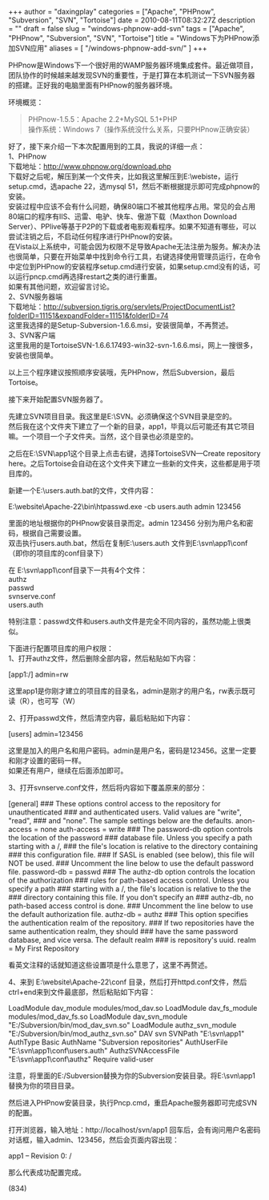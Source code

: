 +++
author = "daxingplay"
categories = ["Apache", "PHPnow", "Subversion", "SVN", "Tortoise"]
date = 2010-08-11T08:32:27Z
description = ""
draft = false
slug = "windows-phpnow-add-svn"
tags = ["Apache", "PHPnow", "Subversion", "SVN", "Tortoise"]
title = "Windows下为PHPnow添加SVN应用"
aliases = [
    "/windows-phpnow-add-svn/"
]
+++


PHPnow是Windows下一个很好用的WAMP服务器环境集成套件。最近做项目，团队协作的时候越来越发现SVN的重要性，于是打算在本机测试一下SVN服务器的搭建。正好我的电脑里面有PHPnow的服务器环境。

环境概览：

> PHPnow-1.5.5：Apache 2.2+MySQL 5.1+PHP  
>  操作系统：Windows 7（操作系统没什么关系，只要PHPnow正确安装）

好了，接下来介绍一下本次配置用到的工具，我说的详细一点：  
 1、PHPnow  
 下载地址：http://www.phpnow.org/download.php  
 下载好之后呢，解压到某一个文件夹，比如我这里解压到E:\webiste，运行setup.cmd，选apache 22，选mysql 51，然后不断根据提示即可完成phpnow的安装。  
 安装过程中应该不会有什么问题，确保80端口不被其他程序占用。常见的会占用80端口的程序有IIS、迅雷、电驴、快车、傲游下载（Maxthon Download Server）、PPlive等基于P2P的下载或者电影观看程序。如果不知道有哪些，可以尝试注销之后，不启动任何程序进行PHPnow的安装。  
 在Vista以上系统中，可能会因为权限不足导致Apache无法注册为服务。解决办法也很简单，只要在开始菜单中找到命令行工具，右键选择使用管理员运行，在命令中定位到PHPnow的安装程序setup.cmd进行安装，如果setup.cmd没有的话，可以运行pncp.cmd再选择restart之类的进行重置。  
 如果有其他问题，欢迎留言讨论。  
 2、SVN服务器端  
 下载地址：http://subversion.tigris.org/servlets/ProjectDocumentList?folderID=11151&expandFolder=11151&folderID=74  
 这里我选择的是Setup-Subversion-1.6.6.msi，安装很简单，不再赘述。  
 3、SVN客户端  
 这里我用的是TortoiseSVN-1.6.6.17493-win32-svn-1.6.6.msi，网上一搜很多，安装也很简单。

以上三个程序建议按照顺序安装哦，先PHPnow，然后Subversion，最后Tortoise。

接下来开始配置SVN服务器了。

先建立SVN项目目录。我这里是E:\SVN。必须确保这个SVN目录是空的。  
 然后我在这个文件夹下建立了一个新的目录，app1，毕竟以后可能还有其它项目嘛。一个项目一个子文件夹。当然，这个目录也必须是空的。

之后在E:\SVN\app1这个目录上点击右键，选择TortoiseSVN—Create repository here。之后Tortoise会自动在这个文件夹下建立一些新的文件夹，这些都是用于项目库的。

新建一个E:\users.auth.bat的文件，文件内容：

 E:\website\Apache-22\bin\htpasswd.exe -cb users.auth admin 123456

里面的地址根据你的PHPnow安装目录而定。admin 123456 分别为用户名和密码，根据自己需要设置。  
 双击执行users.auth.bat，然后在复制E:\users.auth 文件到E:\svn\app1\conf（即你的项目库的conf目录下）

在 E:\svn\app1\conf目录下一共有4个文件：  
 authz  
 passwd  
 svnserve.conf  
 users.auth

特别注意：passwd文件和users.auth文件是完全不同内容的，虽然功能上很类似。

下面进行配置项目库的用户权限：  
 1、打开authz文件，然后删除全部内容，然后粘贴如下内容：

 [app1:/] admin=rw

这里app1是你刚才建立的项目库的目录名，admin是刚才的用户名，rw表示既可读（R），也可写（W）

2、打开passwd文件，然后清空内容，最后粘贴如下内容：

 [users] admin=123456

这里是加入的用户名和用户密码。admin是用户名，密码是123456。这里一定要和刚才设置的密码一样。  
 如果还有用户，继续在后面添加即可。

3、打开svnserve.conf文件，然后将内容如下覆盖原来的部分：

 [general] ### These options control access to the repository for unauthenticated ### and authenticated users. Valid values are "write", "read", ### and "none". The sample settings below are the defaults. anon-access = none auth-access = write ### The password-db option controls the location of the password ### database file. Unless you specify a path starting with a /, ### the file's location is relative to the directory containing ### this configuration file. ### If SASL is enabled (see below), this file will NOT be used. ### Uncomment the line below to use the default password file. password-db = passwd ### The authz-db option controls the location of the authorization ### rules for path-based access control. Unless you specify a path ### starting with a /, the file's location is relative to the the ### directory containing this file. If you don't specify an ### authz-db, no path-based access control is done. ### Uncomment the line below to use the default authorization file. authz-db = authz ### This option specifies the authentication realm of the repository. ### If two repositories have the same authentication realm, they should ### have the same password database, and vice versa. The default realm ### is repository's uuid. realm = My First Repository

看英文注释的话就知道这些设置项是什么意思了，这里不再赘述。

4、来到 E:\website\Apache-22\conf 目录，然后打开httpd.conf文件，然后ctrl+end来到文件最底部，然后粘贴如下内容：

 LoadModule dav_module modules/mod_dav.so LoadModule dav_fs_module modules/mod_dav_fs.so LoadModule dav_svn_module "E:/Subversion/bin/mod_dav_svn.so" LoadModule authz_svn_module "E:/Subversion/bin/mod_authz_svn.so" <location> DAV svn SVNPath "E:\svn\app1" AuthType Basic AuthName "Subversion repositories" AuthUserFile "E:\svn\app1\conf\users.auth" AuthzSVNAccessFile "E:\svn\app1\conf\authz" Require valid-user </location>

注意，将里面的E:/Subversion替换为你的Subversion安装目录。将E:\svn\app1替换为你的项目目录。

然后进入PHPnow安装目录，执行Pncp.cmd，重启Apache服务器即可完成SVN的配置。

打开浏览器，输入地址：http://localhost/svn/app1 回车后，会有询问用户名密码对话框，输入admin、123456，然后会页面内容出现：

app1 – Revision 0: /

那么代表成功配置完成。

 (834)


